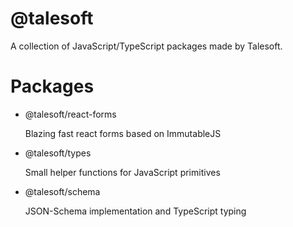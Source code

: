 @talesoft
=========

A collection of JavaScript/TypeScript packages made by Talesoft.


Packages
========

- @talesoft/react-forms
  
  Blazing fast react forms based on ImmutableJS
- @talesoft/types
  
  Small helper functions for JavaScript primitives
- @talesoft/schema
  
  JSON-Schema implementation and TypeScript typing